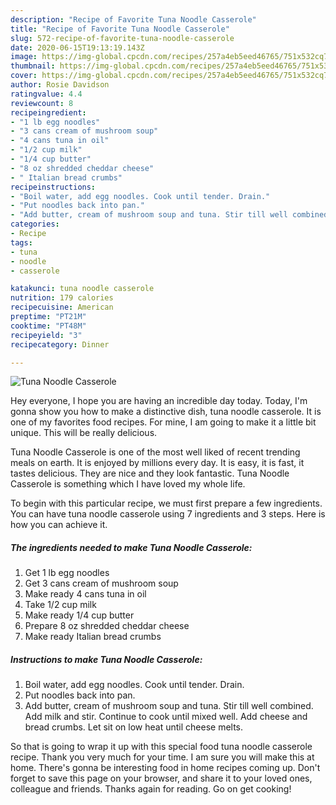 ```yaml
---
description: "Recipe of Favorite Tuna Noodle Casserole"
title: "Recipe of Favorite Tuna Noodle Casserole"
slug: 572-recipe-of-favorite-tuna-noodle-casserole
date: 2020-06-15T19:13:19.143Z
image: https://img-global.cpcdn.com/recipes/257a4eb5eed46765/751x532cq70/tuna-noodle-casserole-recipe-main-photo.jpg
thumbnail: https://img-global.cpcdn.com/recipes/257a4eb5eed46765/751x532cq70/tuna-noodle-casserole-recipe-main-photo.jpg
cover: https://img-global.cpcdn.com/recipes/257a4eb5eed46765/751x532cq70/tuna-noodle-casserole-recipe-main-photo.jpg
author: Rosie Davidson
ratingvalue: 4.4
reviewcount: 8
recipeingredient:
- "1 lb egg noodles"
- "3 cans cream of mushroom soup"
- "4 cans tuna in oil"
- "1/2 cup milk"
- "1/4 cup butter"
- "8 oz shredded cheddar cheese"
- " Italian bread crumbs"
recipeinstructions:
- "Boil water, add egg noodles. Cook until tender. Drain."
- "Put noodles back into pan."
- "Add butter, cream of mushroom soup and tuna. Stir till well combined. Add milk and stir. Continue to cook until mixed well. Add cheese and bread crumbs. Let sit on low heat until cheese melts."
categories:
- Recipe
tags:
- tuna
- noodle
- casserole

katakunci: tuna noodle casserole 
nutrition: 179 calories
recipecuisine: American
preptime: "PT21M"
cooktime: "PT48M"
recipeyield: "3"
recipecategory: Dinner

---
```



![Tuna Noodle Casserole](https://img-global.cpcdn.com/recipes/257a4eb5eed46765/751x532cq70/tuna-noodle-casserole-recipe-main-photo.jpg)

Hey everyone, I hope you are having an incredible day today. Today, I'm gonna show you how to make a distinctive dish, tuna noodle casserole. It is one of my favorites food recipes. For mine, I am going to make it a little bit unique. This will be really delicious.

Tuna Noodle Casserole is one of the most well liked of recent trending meals on earth. It is enjoyed by millions every day. It is easy, it is fast, it tastes delicious. They are nice and they look fantastic. Tuna Noodle Casserole is something which I have loved my whole life.




To begin with this particular recipe, we must first prepare a few ingredients. You can have tuna noodle casserole using 7 ingredients and 3 steps. Here is how you can achieve it.

<!--inarticleads1-->

##### The ingredients needed to make Tuna Noodle Casserole:

1. Get 1 lb egg noodles
1. Get 3 cans cream of mushroom soup
1. Make ready 4 cans tuna in oil
1. Take 1/2 cup milk
1. Make ready 1/4 cup butter
1. Prepare 8 oz shredded cheddar cheese
1. Make ready  Italian bread crumbs




<!--inarticleads2-->

##### Instructions to make Tuna Noodle Casserole:

1. Boil water, add egg noodles. Cook until tender. Drain.
1. Put noodles back into pan.
1. Add butter, cream of mushroom soup and tuna. Stir till well combined. Add milk and stir. Continue to cook until mixed well. Add cheese and bread crumbs. Let sit on low heat until cheese melts.




So that is going to wrap it up with this special food tuna noodle casserole recipe. Thank you very much for your time. I am sure you will make this at home. There's gonna be interesting food in home recipes coming up. Don't forget to save this page on your browser, and share it to your loved ones, colleague and friends. Thanks again for reading. Go on get cooking!
